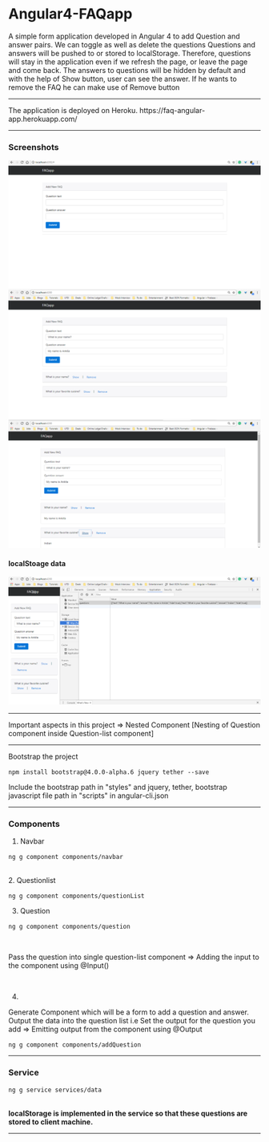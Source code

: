 # Angular4-FAQapp

A simple form application developed in Angular 4 to add Question and answer pairs. 
We can toggle as well as delete the questions
Questions and answers will be pushed to or stored to localStorage. Therefore, questions will stay in the application even if we refresh the page, or leave the page and come back. The answers to questions will be hidden by default and with the help of Show button, user can see the answer. If he wants to remove the FAQ he can make use of Remove button
<hr>
The application is deployed on Heroku. https://faq-angular-app.herokuapp.com/
<hr>
<h3>Screenshots</h3>
<img src="https://github.com/patilankita79/Angular4-FAQapp/blob/master/Screenshots/FAQapp1.png" />
<img src="https://github.com/patilankita79/Angular4-FAQapp/blob/master/Screenshots/FAQapp2.png" />
<img src="https://github.com/patilankita79/Angular4-FAQapp/blob/master/Screenshots/FAQapp3.png" />
<br>
<h4> localStoage data</h4>
<img src="https://github.com/patilankita79/Angular4-FAQapp/blob/master/Screenshots/localStorage.png" />


<hr>
Important aspects in this project
=> Nested Component [Nesting of Question component inside Question-list component]

<hr>
Bootstrap the project

```
npm install bootstrap@4.0.0-alpha.6 jquery tether --save
```

Include the bootstrap path in "styles" and jquery, tether, bootstrap javascript file path in "scripts" in angular-cli.json 

<hr>
<h3>Components</h3>

1. Navbar <br>

```
ng g component components/navbar
```
<br>
2. Questionlist<br>

```
ng g component components/questionList
```

3. Question<br>
```
ng g component components/question
```
<br>

Pass the question into single question-list component => Adding the input to the component using @Input()

<br>

4. <br>
Generate Component which will be a form to add a question and answer. Output the data into the question list i.e Set the output for the question you add => Emitting output from the component using @Output

```
ng g component components/addQuestion
```


<hr>
<h3> Service </h3>

```
ng g service services/data
```
<br>
<b>localStorage is implemented in the service so that these questions are stored to client machine.</b>
<hr>
